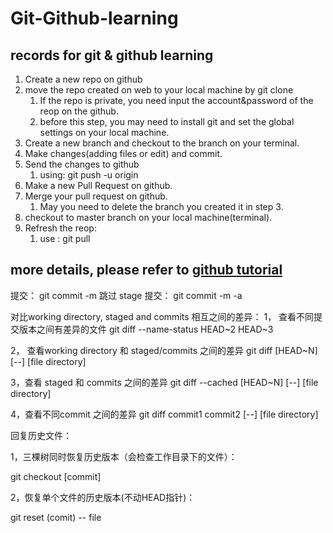 # Git-Github-learning
## records for git & github learning
1. Create a new repo on github
1. move the repo created on web to your local machine by git clone 
   1. If the repo is private, you need input the account&password of the reop on the github.
   1. before this step, you may need to install git and set the global settings on your local machine.
1. Create a new branch and checkout to the branch on your terminal.
1. Make changes(adding files or edit) and commit.
1. Send the changes to github
   1. using:   git push -u origin <BRANCH-NAME>
1. Make a new Pull Request on github.
1. Merge your pull request on github.
   1. May you need to delete the branch you created it in step 3.
1. checkout to master branch on your local machine(terminal).
1. Refresh the reop:
   1. use :    git pull
   
## more details, please refer to [github tutorial](https://services.github.com/on-demand/github-cli/merge-pull-request-github)

提交： git commit -m 
跳过 stage 提交： git commit -m -a


对比working directory, staged and commits 相互之间的差异：
1，  查看不同提交版本之间有差异的文件
git diff --name-status HEAD~2 HEAD~3


2， 查看working directory 和 staged/commits 之间的差异
git diff  [HEAD~N] [--] [file directory]


3，查看 staged 和 commits 之间的差异
git diff  --cached [HEAD~N] [--] [file directory]


4，查看不同commit 之间的差异
git diff commit1 commit2 [--] [file directory]



回复历史文件：

1，三棵树同时恢复历史版本（会检查工作目录下的文件）：

 git checkout [commit]

2，恢复单个文件的历史版本(不动HEAD指针)：

 git reset (comit) -- file
